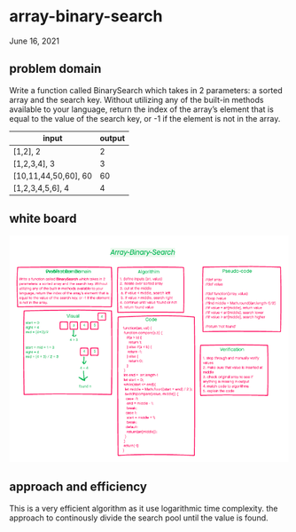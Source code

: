 # array-binary-search

June 16, 2021

## problem domain

Write a function called BinarySearch which takes in 2 parameters: a sorted array and the search key. Without utilizing any of the built-in methods available to your language, return the index of the array’s element that is equal to the value of the search key, or -1 if the element is not in the array.

| input | output |
| --- | --- |
| [1,2], 2 | 2 |
| [1,2,3,4], 3 | 3 |
| [10,11,44,50,60], 60 | 60 |
| [1,2,3,4,5,6], 4 | 4 |

## white board

![Binary Search algorithm](array-binary-search.png)

## approach and efficiency

This is a very efficient algorithm as it use logarithmic time complexity. the approach to continously divide the search pool until the value is found.